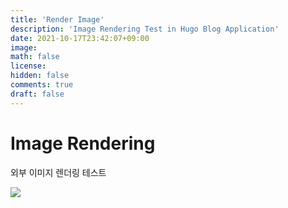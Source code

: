 ```yaml
---
title: 'Render Image'
description: 'Image Rendering Test in Hugo Blog Application'
date: 2021-10-17T23:42:07+09:00
image:
math: false
license:
hidden: false
comments: true
draft: false
---
```


# Image Rendering

외부 이미지 렌더링 테스트

<img src="https://nwlee-blog-image-storage.s3.ap-northeast-2.amazonaws.com/public/f30b7b88-d7eb-43c4-a7cd-73627f67d65f.png" loading="lazy">

